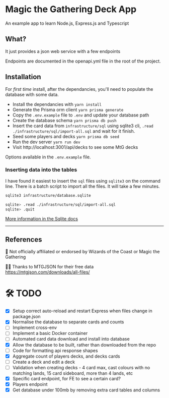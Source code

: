 # Magic the Gathering Deck App
An example app to learn Node.js, Express.js and Typescript

## What?
It just provides a json web service with a few endpoints

Endpoints are documented in the openapi.yml file in the root of the project.

## Installation
For *first time* install, after the dependancies, you'll need to populate the database with some data.

* Install the dependancies with `yarn install`
* Generate the Prisma orm client `yarn prisma generate`
* Copy the `.env.example` file to `.env` and update your database path
* Create the database schema `yarn prisma db push`
* Insert the card data from `infrastructure/sql` using sqlite3 cli, `.read ./infrastructure/sql/import-all.sql` and wait for it finish.
* Seed some players and decks `yarn prisma db seed`
* Run the dev server `yarn run dev`
* Visit http://localhost:3001/api/decks to see some MtG decks

Options available in the `.env.example` file.

### Inserting data into the tables
I have found it easiest to insert the `sql` files using `sqlite3` on the command line. There is a batch script to import all the files. It will take a few minutes.

```bash
sqlite3 infrastructure/database.sqlite

sqlite> .read ./infrastructure/sql/import-all.sql
sqlite> .quit
```

[More information in the Sqlite docs](https://www.sqlite.org/cli.html#reading_sql_from_a_file)

----
## References

:no_good: Not officially affiliated or endorsed by Wizards of the Coast or Magic the Gathering

:bowing_man: Thanks to MTGJSON for their free data https://mtgjson.com/downloads/all-files/


# :hammer_and_wrench: TODO
 - [x] Setup correct auto-reload and restart Express when files change in package.json
 - [x] Normalise the database to separate cards and counts
 - [ ] Implement cross-env
 - [ ] Implement a basic Docker container
 - [ ] Automated card data download and install into database
 - [x] Allow the database to be built, rather than downloaded from the repo
 - [ ] Code for formatting api response shapes
 - [x] Aggregate count of players decks, and decks cards
 - [ ] Create a deck and edit a deck
 - [ ] Validation when creating decks - 4 card max, cast colours with no matching lands, 15 card sideboard, more than 4 lands, etc
 - [x] Specific card endpoint, for FE to see a certain card?
 - [x] Players endpoint
 - [x] Get database under 100mb by removing extra card tables and columns
